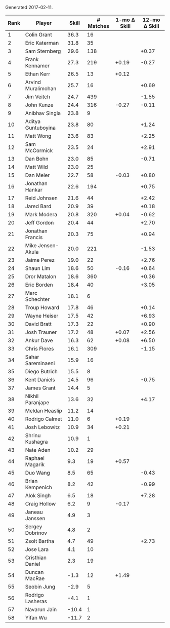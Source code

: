 Generated 2017-02-11.

| Rank | Player             | Skill | # Matches | 1-mo Δ Skill | 12-mo Δ Skill |
|------|--------------------|-------|-----------|--------------|---------------|
|    1 | Colin Grant        |  36.3 |        16 |              |               |
|    2 | Eric Katerman      |  31.8 |        35 |              |               |
|    3 | Sam Sternberg      |  29.6 |       138 |              |         +0.37 |
|    4 | Frank Kennamer     |  27.3 |       219 |        +0.19 |         -0.27 |
|    5 | Ethan Kerr         |  26.5 |        13 |        +0.12 |               |
|    6 | Arvind Muralimohan |  25.7 |        16 |              |         +0.69 |
|    7 | Jim Veitch         |  24.7 |       439 |              |         -1.55 |
|    8 | John Kunze         |  24.4 |       316 |        -0.27 |         -0.11 |
|    9 | Anibhav Singla     |  23.8 |         9 |              |               |
|   10 | Aditya Guntuboyina |  23.8 |        80 |              |         +1.24 |
|   11 | Matt Wong          |  23.6 |        83 |              |         +2.25 |
|   12 | Sam McCormick      |  23.5 |        24 |              |         +2.91 |
|   13 | Dan Bohn           |  23.0 |        85 |              |         -0.71 |
|   14 | Matt Wild          |  23.0 |        25 |              |               |
|   15 | Dan Meier          |  22.7 |        58 |        -0.03 |         +0.80 |
|   16 | Jonathan Hankar    |  22.6 |       194 |              |         +0.75 |
|   17 | Reid Johnsen       |  21.6 |        44 |              |         +2.42 |
|   18 | Jared Bard         |  20.9 |        39 |              |         +0.18 |
|   19 | Mark Modera        |  20.8 |       320 |        +0.04 |         -0.62 |
|   20 | Jeff Gordon        |  20.4 |        44 |              |         +2.70 |
|   21 | Jonathan Francis   |  20.3 |        75 |              |         +0.94 |
|   22 | Mike Jensen-Akula  |  20.0 |       221 |              |         -1.53 |
|   23 | Jaime Perez        |  19.0 |        22 |              |         +2.76 |
|   24 | Shaun Lim          |  18.6 |        50 |        -0.16 |         +0.64 |
|   25 | Dror Matalon       |  18.6 |       360 |              |         +0.36 |
|   26 | Eric Borden        |  18.4 |        40 |              |         +3.05 |
|   27 | Marc Schechter     |  18.1 |         6 |              |               |
|   28 | Troup Howard       |  17.8 |        46 |              |         +0.14 |
|   29 | Wayne Heiser       |  17.5 |        42 |              |         +6.93 |
|   30 | David Bratt        |  17.3 |        22 |              |         +0.90 |
|   31 | Josh Trauner       |  17.2 |        48 |        +0.07 |         +2.56 |
|   32 | Ankur Dave         |  16.3 |        62 |        +0.08 |         +6.50 |
|   33 | Chris Flores       |  16.1 |       309 |              |         -1.15 |
|   34 | Sahar Sareminaeni  |  15.9 |        16 |              |               |
|   35 | Diego Butrich      |  15.5 |         8 |              |               |
|   36 | Kent Daniels       |  14.5 |        96 |              |         -0.75 |
|   37 | James Grant        |  14.4 |         5 |              |               |
|   38 | Nikhil Paranjape   |  13.6 |        32 |              |         +4.17 |
|   39 | Meldan Heaslip     |  11.2 |        14 |              |               |
|   40 | Rodrigo Calmet     |  11.0 |         6 |        +0.19 |               |
|   41 | Josh Lebowitz      |  10.9 |        34 |        +0.21 |               |
|   42 | Shrinu Kushagra    |  10.9 |         1 |              |               |
|   43 | Nate Aden          |  10.2 |        29 |              |               |
|   44 | Raphael Magarik    |   9.3 |        19 |        +0.57 |               |
|   45 | Duo Wang           |   8.5 |        65 |              |         -0.43 |
|   46 | Brian Kempenich    |   8.2 |        42 |              |         -0.99 |
|   47 | Alok Singh         |   6.5 |        18 |              |         +7.28 |
|   48 | Craig Hollow       |   6.2 |         9 |        -0.17 |               |
|   49 | Janeau Janssen     |   4.9 |         3 |              |               |
|   50 | Sergey Dobrinov    |   4.8 |         2 |              |               |
|   51 | Zsolt Bartha       |   4.7 |        49 |              |         +2.73 |
|   52 | Jose Lara          |   4.1 |        10 |              |               |
|   53 | Cristhian Daniel   |   2.3 |        19 |              |               |
|   54 | Duncan MacRae      |  -1.3 |        12 |        +1.49 |               |
|   55 | Seobin Jung        |  -2.9 |         5 |              |               |
|   56 | Rodrigo Lasheras   |  -4.1 |         1 |              |               |
|   57 | Navarun Jain       | -10.4 |         1 |              |               |
|   58 | Yifan Wu           | -11.7 |         2 |              |               |